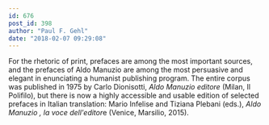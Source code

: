 ```yaml
---
id: 676
post_id: 398
author: "Paul F. Gehl"
date: "2018-02-07 09:29:08"
---
```

For the rhetoric of print, prefaces are among the most important sources, and the prefaces of Aldo Manuzio are among the most persuasive and elegant in enunciating a humanist publishing program. The entire corpus was published in 1975 by Carlo Dionisotti, *Aldo Manuzio editore* (Milan, Il Polifilo), but there is now a highly accessible and usable edition of selected prefaces in Italian translation: Mario Infelise and Tiziana Plebani (eds.), *Aldo Manuzio , la voce dell'editor*e (Venice, Marsilio, 2015).
